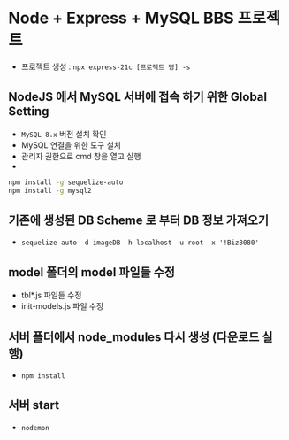 # Node + Express + MySQL BBS 프로젝트

- 프로젝트 생성 : `npx express-21c [프로젝트 명] -s`

## NodeJS 에서 MySQL 서버에 접속 하기 위한 Global Setting

- `MySQL 8.x` 버전 설치 확인
- MySQL 연결을 위한 도구 설치
- 관리자 권한으로 cmd 창을 열고 실행
-

```bash
npm install -g sequelize-auto
npm install -g mysql2

```

## 기존에 생성된 DB Scheme 로 부터 DB 정보 가져오기

- `sequelize-auto -d imageDB -h localhost -u root -x '!Biz8080' `

## model 폴더의 model 파일들 수정

- tbl\*.js 파일들 수정
- init-models.js 파일 수정

## 서버 폴더에서 node_modules 다시 생성 (다운로드 실행)

- `npm install`

## 서버 start

- `nodemon`
